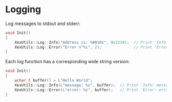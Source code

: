 # Logging

Log messages to stdout and stderr:
```C++
void Init()
{
    XexUtils::Log::Info("Address is: %#010x", 0x1234);  // Print 'Info: Address is: 0x12340000' to stdout
    XexUtils::Log::Error("Error n°%i", 2);              // Print 'Error: Error n°2' to stderr
}
```

Each log function has a corresponding wide string version:
```C++
void Init()
{
    wchar_t buffer[] = L"Hello World";
    XexUtils::Log::Info(L"message: %s", buffer);  // Print 'Info: message: Hello World' to stdwout
    XexUtils::Log::Error(L"error: %s", buffer);   // Print 'Error: error: Hello World' to stdwerr
}
```
